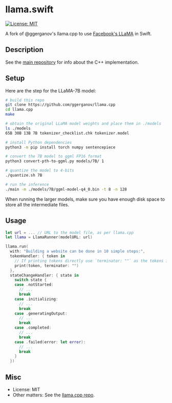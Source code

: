 # llama.swift

[![License: MIT](https://img.shields.io/badge/license-MIT-blue.svg)](https://opensource.org/licenses/MIT)

A fork of @ggerganov's llama.cpp to use [Facebook's LLaMA](https://github.com/facebookresearch/llama) in Swift.

## Description

See the [main repository](https://github.com/ggerganov/llama.cpp/) for info about the C++ implementation.

## Setup

Here are the step for the LLaMA-7B model:

```bash
# build this repo
git clone https://github.com/ggerganov/llama.cpp
cd llama.cpp
make

# obtain the original LLaMA model weights and place them in ./models
ls ./models
65B 30B 13B 7B tokenizer_checklist.chk tokenizer.model

# install Python dependencies
python3 -m pip install torch numpy sentencepiece

# convert the 7B model to ggml FP16 format
python3 convert-pth-to-ggml.py models/7B/ 1

# quantize the model to 4-bits
./quantize.sh 7B

# run the inference
./main -m ./models/7B/ggml-model-q4_0.bin -t 8 -n 128
```

When running the larger models, make sure you have enough disk space to store all the intermediate files.

## Usage

```swift
let url = ... // URL to the model file, as per llama.cpp
let llama = LlamaRunner(modelURL: url)

llama.run(
  with: "Building a website can be done in 10 simple steps:",
  tokenHandler: { token in
    // If printing tokens directly use `terminator: ""` as the tokens include whitespace and newlines.
    print(token, terminator: "")
  },
  stateChangeHandler: { state in
    switch state {
    case .notStarted:
      // ...
      break
    case .initializing:
      // ...
      break
    case .generatingOutput:
      // ...
      break 
    case .completed:
      // ...
      break
    case .failed(error: let error):
      // ...
      break
    }
  })

```

## Misc

- License: MIT
- Other matters: See the [llama.cpp repo](https://github.com/ggerganov/llama.cpp/).
